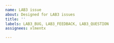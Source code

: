 ```yaml
---
name: LAB3 issue
about: Designed for LAB3 issues
title: ''
labels: LAB3_BUG, LAB3_FEEDBACK, LAB3_QUESTION
assignees: xlmentx

---
```



